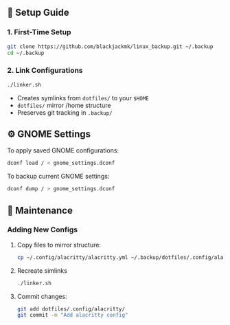 ## 🚀 Setup Guide

### 1. First-Time Setup
```bash
git clone https://github.com/blackjackmk/linux_backup.git ~/.backup
cd ~/.backup
```

### 2. Link Configurations
```bash
./linker.sh
```
- Creates symlinks from `dotfiles/` to your `$HOME`
- `dotfiles/` mirror /home structure
- Preserves git tracking in `.backup/`


## ⚙️ GNOME Settings
To apply saved GNOME configurations:
```bash
dconf load / < gnome_settings.dconf
```

To backup current GNOME settings:
```bash
dconf dump / > gnome_settings.dconf
```

## 🔄 Maintenance
### Adding New Configs
1. Copy files to mirror structure:
   ```bash
   cp ~/.config/alacritty/alacritty.yml ~/.backup/dotfiles/.config/alacritty/
   ```
2. Recreate simlinks
	```bash
	./linker.sh
	```
2. Commit changes:
   ```bash
   git add dotfiles/.config/alacritty/
   git commit -m "Add alacritty config"
   ```
